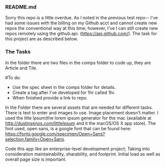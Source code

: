 ### README.md

Sorry this repo is a little overdue. As I noted in the previous test repo--
I've had some issues with the billing on my Github
acct and cannot create new repos the conventional way at this time; however,
I've  I can still create new repos remotely  using the github.api.
(https://api.github.com/). The task for this project are as described below.

### The Tasks
In the folder there are two files in the comps folder to code
up, they are Article and Tile.

#To do:
* Use the spec sheet in the comps folder for details.
* Create a tag after I've developed for 1hr called 1hr.
* When finished provide a link to repo.

In the Folder there are several assets that are needed for different tasks.
There is text to enter and images to use. Image placement doesn't matter.
I used the litte Ipsum(the lorem ipsum generator for the mac (available at
http://dustinsenos.com/littleIpsum and it the macOS/OS X app store).
The font used, open sans, is a google font that can be found here:
 https://fonts.google.com/specimen/Open+Sans?selection.family=Open+Sans.

Code this app like an enterprise-level development project;
Taking into consideration maintainability, sharability, and footprint.
Initial load as well as overall page size is important.
